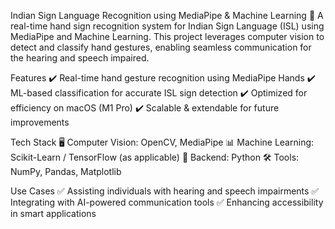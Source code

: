 Indian Sign Language Recognition using MediaPipe & Machine Learning
🚀 A real-time hand sign recognition system for Indian Sign Language (ISL) using MediaPipe and Machine Learning. This project leverages computer vision to detect and classify hand gestures, enabling seamless communication for the hearing and speech impaired.

Features
✔️ Real-time hand gesture recognition using MediaPipe Hands
✔️ ML-based classification for accurate ISL sign detection
✔️ Optimized for efficiency on macOS (M1 Pro)
✔️ Scalable & extendable for future improvements

Tech Stack
🖥️ Computer Vision: OpenCV, MediaPipe
📊 Machine Learning: Scikit-Learn / TensorFlow (as applicable)
🐍 Backend: Python
🛠 Tools: NumPy, Pandas, Matplotlib

Use Cases
✅ Assisting individuals with hearing and speech impairments
✅ Integrating with AI-powered communication tools
✅ Enhancing accessibility in smart applications
